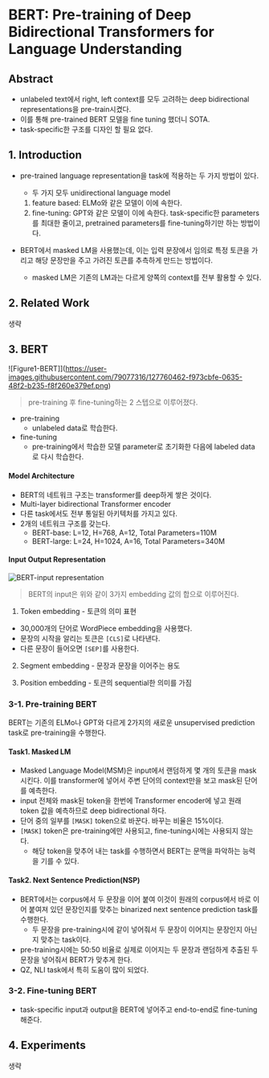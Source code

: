 # BERT: Pre-training of Deep Bidirectional Transformers for Language Understanding
## Abstract
* unlabeled text에서 right, left context를 모두 고려하는 deep bidirectional representations을 pre-train시켰다.
* 이를 통해 pre-trained BERT 모델을 fine tuning 했더니 SOTA.
* task-specific한 구조를 디자인 할 필요 없다.

## 1. Introduction
* pre-trained language representation을 task에 적용하는 두 가지 방법이 있다.
    * 두 가지 모두 unidirectional language model
    1. feature based: ELMo와 같은 모델이 이에 속한다.
    2. fine-tuning: GPT와 같은 모델이 이에 속한다. task-specific한 parameters를 최대한 줄이고, pretrained parameters를 fine-tuning하기만 하는 방법이다.

* BERT에서 masked LM을 사용했는데, 이는 입력 문장에서 임의로 특정 토큰을 가리고 해당 문장만을 주고 가려진 토큰를 추측하게 만드는 방법이다.
    * masked LM은 기존의 LM과는 다르게 양쪽의 context를 전부 활용할 수 있다.

## 2. Related Work
생략

## 3. BERT
![Figure1-BERT]](https://user-images.githubusercontent.com/79077316/127760462-f973cbfe-0635-48f2-b235-f8f260e379ef.png)
> pre-training 후 fine-tuning하는 2 스텝으로 이루어졌다.
* pre-training
    * unlabeled data로 학습한다.
* fine-tuning
    * pre-training에서 학습한 모델 parameter로 초기화한 다음에 labeled data로 다시 학습한다.

#### Model Architecture
* BERT의 네트워크 구조는 transformer를 deep하게 쌓은 것이다.
* Multi-layer bidirectional Transformer encoder
* 다른 task에서도 전부 통일된 아키텍처를 가지고 있다.
* 2개의 네트워크 구조를 갖는다.
    * BERT-base: L=12, H=768, A=12, Total Parameters=110M
    * BERT-large: L=24, H=1024, A=16, Total Parameters=340M

#### Input Output Representation
![BERT-input representation](https://user-images.githubusercontent.com/79077316/127761936-e0a1bc89-055e-40a1-8875-82627ce041c0.png)
> BERT의 input은 위와 같이 3가지 embedding 값의 합으로 이루어진다.
1. Token embedding - 토큰의 의미 표현
* 30,000개의 단어로 WordPiece embedding을 사용했다.
* 문장의 시작을 알리는 토큰은 `[CLS]`로 나타낸다.
* 다른 문장이 들어오면 `[SEP]`를 사용한다.

2. Segment embedding - 문장과 문장을 이어주는 용도

3. Position embedding - 토큰의 sequential한 의미를 가짐

### 3-1. Pre-training BERT
BERT는 기존의 ELMo나 GPT와 다르게 2가지의 새로운 unsupervised prediction task로 pre-training을 수행한다.

#### Task1. Masked LM
* Masked Language Model(MSM)은 input에서 랜덤하게 몇 개의 토큰을 mask시킨다. 이를 transformer에 넣어서 주변 단어의 context만을 보고 mask된 단어를 예측한다.
* input 전체와 mask된 token을 한번에 Transformer encoder에 넣고 원래 token 값을 예측하므로 deep bidirectional 하다.
* 단어 중의 일부를 `[MASK]` token으로 바꾼다. 바꾸는 비율은 15%이다.
* `[MASK]` token은 pre-training에만 사용되고, fine-tuning시에는 사용되지 않는다. 
    * 해당 token을 맞추어 내는 task를 수행하면서 BERT는 문맥을 파악하는 능력을 기를 수 있다.

#### Task2. Next Sentence Prediction(NSP)
* BERT에서는 corpus에서 두 문장을 이어 붙여 이것이 원래의 corpus에서 바로 이어 붙여져 있던 문장인지를 맞추는 binarized next sentence prediction task를 수행한다.
    * 두 문장을 pre-training시에 같이 넣어줘서 두 문장이 이어지는 문장인지 아닌지 맞추는 task이다.
* pre-training시에는 50:50 비율로 실제로 이어지는 두 문장과 랜덤하게 추출된 두 문장을 넣어줘서 BERT가 맞추게 한다.
* QZ, NLI task에서 특히 도움이 많이 되었다. 

### 3-2. Fine-tuning BERT
* task-specific input과 output을 BERT에 넣어주고 end-to-end로 fine-tuning해준다.

## 4. Experiments
생략